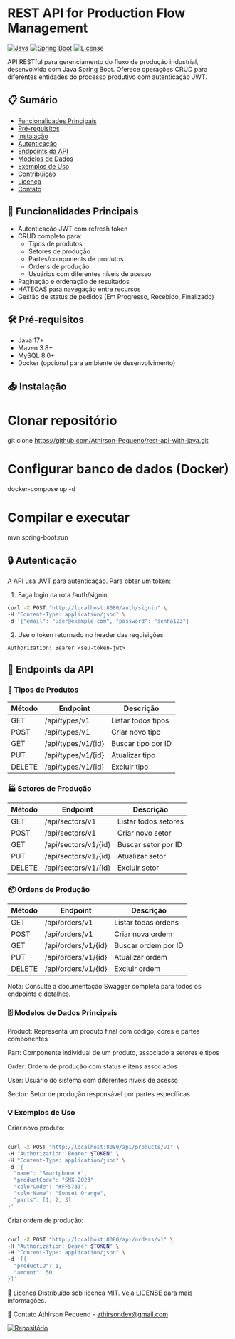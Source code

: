 # REST API for Production Flow Management

[![Java](https://img.shields.io/badge/Java-17-blue.svg)](https://www.oracle.com/java/)
[![Spring Boot](https://img.shields.io/badge/Spring_Boot-3.1-green.svg)](https://spring.io/projects/spring-boot)
[![License](https://img.shields.io/badge/License-MIT-yellow.svg)](https://opensource.org/licenses/MIT)

API RESTful para gerenciamento do fluxo de produção industrial, desenvolvida com Java Spring Boot. Oferece operações CRUD para diferentes entidades do processo produtivo com autenticação JWT.

## 📋 Sumário
- [Funcionalidades Principais](#-funcionalidades-principais)
- [Pré-requisitos](#-pré-requisitos)
- [Instalação](#-instalação)
- [Autenticação](#-autenticação)
- [Endpoints da API](#-endpoints-da-api)
- [Modelos de Dados](#-modelos-de-dados)
- [Exemplos de Uso](#-exemplos-de-uso)
- [Contribuição](#-contribuição)
- [Licença](#-licença)
- [Contato](#-contato)

## 🚀 Funcionalidades Principais
- Autenticação JWT com refresh token
- CRUD completo para:
  - Tipos de produtos
  - Setores de produção
  - Partes/components de produtos
  - Ordens de produção
  - Usuários com diferentes níveis de acesso
- Paginação e ordenação de resultados
- HATEOAS para navegação entre recursos
- Gestão de status de pedidos (Em Progresso, Recebido, Finalizado)

## 🛠️ Pré-requisitos
- Java 17+
- Maven 3.8+
- MySQL 8.0+
- Docker (opcional para ambiente de desenvolvimento)

## 📥 Instalação

# Clonar repositório
git clone https://github.com/Athirson-Pequeno/rest-api-with-java.git

# Configurar banco de dados (Docker)
docker-compose up -d


# Compilar e executar
mvn spring-boot:run

## 🔒 Autenticação
A API usa JWT para autenticação. Para obter um token:

1. Faça login na rota /auth/signin

```bash
curl -X POST "http://localhost:8080/auth/signin" \
-H "Content-Type: application/json" \
-d '{"email": "user@example.com", "password": "senha123"}
```
2. Use o token retornado no header das requisições:

```http
Authorization: Bearer <seu-token-jwt>
```

## 📡 Endpoints da API
### 🔧 Tipos de Produtos

Método|Endpoint|Descrição
| ------------- | ------------- |------------- |
GET	|/api/types/v1	|Listar todos tipos
POST|	/api/types/v1|	Criar novo tipo
GET|	/api/types/v1/{id}|	Buscar tipo por ID
PUT	|/api/types/v1/{id}	|Atualizar tipo
DELETE|	/api/types/v1/{id}|	Excluir tipo

### 🏭 Setores de Produção

Método|Endpoint|Descrição
| ------------- | ------------- |------------- |
GET|	/api/sectors/v1	|Listar todos setores
POST|	/api/sectors/v1	|Criar novo setor
GET|	/api/sectors/v1/{id}|	Buscar setor por ID
PUT	|/api/sectors/v1/{id}|	Atualizar setor
DELETE|	/api/sectors/v1/{id}|	Excluir setor

### 📦 Ordens de Produção
Método|Endpoint|Descrição
| ------------- | ------------- |------------- |
GET	|/api/orders/v1	|Listar todas ordens
POST|	/api/orders/v1|	Criar nova ordem
GET|	/api/orders/v1/{id}|	Buscar ordem por ID
PUT|	/api/orders/v1/{id}|	Atualizar ordem
DELETE	|/api/orders/v1/{id}|	Excluir ordem

Nota: Consulte a documentação Swagger completa para todos os endpoints e detalhes.

### 🗄️ Modelos de Dados Principais
Product: Representa um produto final com código, cores e partes componentes

Part: Componente individual de um produto, associado a setores e tipos

Order: Ordem de produção com status e itens associados

User: Usuário do sistema com diferentes níveis de acesso

Sector: Setor de produção responsável por partes específicas

### 💡 Exemplos de Uso
Criar novo produto:

```bash

curl -X POST "http://localhost:8080/api/products/v1" \
-H "Authorization: Bearer $TOKEN" \
-H "Content-Type: application/json" \
-d '{
  "name": "Smartphone X",
  "productCode": "SMX-2023",
  "colorCode": "#FF5733",
  "colorName": "Sunset Orange",
  "parts": [1, 2, 3]
}'
```

Criar ordem de produção:

```bash

curl -X POST "http://localhost:8080/api/orders/v1" \
-H "Authorization: Bearer $TOKEN" \
-H "Content-Type: application/json" \
-d '[{
  "productID": 1,
  "amount": 50
}]'
```

📄 Licença
Distribuído sob licença MIT. Veja LICENSE para mais informações.

📧 Contato
Athirson Pequeno - athirsondev@gmail.com


[![Repositório](https://img.shields.io/badge/Repositório-GitHub-black.svg)](https://github.com/Athirson-Pequeno/rest-api-with-java)
